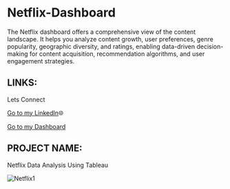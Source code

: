 # Netflix-Dashboard
The Netflix dashboard offers a comprehensive view of the content landscape. It helps you analyze content growth, user preferences, genre popularity, geographic diversity, and ratings, enabling data-driven decision-making for content acquisition, recommendation algorithms, and user engagement strategies.
## LINKS:
Lets Connect

[Go to my LinkedIn](https://www.linkedin.com/in/sarojswadithyam/)🌐

[Go to my Dashboard](https://prod-apsoutheast-a.online.tableau.com/#/site/sarojswadithya/workbooks/264310/views)

## PROJECT NAME: 
Netflix Data Analysis Using Tableau 

![Netflix1](https://github.com/Saroj-Swadithya/Netflix-Dashboard/assets/131875995/aeaa919e-6205-47d0-b5c6-0defb383cf2c)
